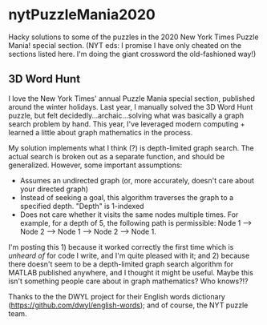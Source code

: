 # nytPuzzleMania2020
Hacky solutions to some of the puzzles in the 2020 New York Times Puzzle Mania! special section. (NYT eds: I promise I have only cheated on the sections listed here. I'm doing the giant crossword the old-fashioned way!)

## 3D Word Hunt
I love the New York Times' annual Puzzle Mania special section, published around the winter holidays. Last year, I manually solved the 3D Word Hunt puzzle, but felt decidedly...archaic...solving what was basically a graph search problem by hand. This year, I've leveraged modern computing + learned a little about graph mathematics in the process.

My solution implements what I think (?) is depth-limited graph search. The actual search is broken out as a separate function, and should be generalized. However, some important assumptions:
- Assumes an undirected graph (or, more accurately, doesn't care about your directed graph)
- Instead of seeking a goal, this algorithm traverses the graph to a specified depth. "Depth" is 1-indexed
- Does not care whether it visits the same nodes multiple times. For example, for a depth of 5, the following path is permissible: Node 1 --> Node 2 --> Node 1 --> Node 2 --> Node 1.

I'm posting this 1) because it worked correctly the first time which is *unheard of* for code I write, and I'm quite pleased with it; and 2) because there doesn't seem to be a depth-limited graph search algorithm for MATLAB published anywhere, and I thought it might be useful. Maybe this isn't something people care about in graph mathematics? Who knows?!?

Thanks to the the DWYL project for their English words dictionary (https://github.com/dwyl/english-words); and of course, the NYT puzzle team.
